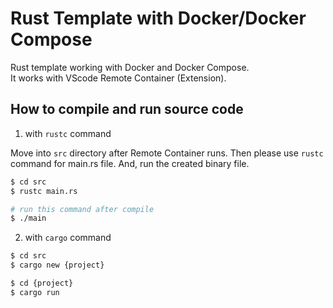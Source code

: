 # Rust Template with Docker/Docker Compose

Rust template working with Docker and Docker Compose.  
It works with VScode Remote Container (Extension).  
  
## How to compile and run source code  

1. with `rustc` command

Move into `src` directory after Remote Container runs.
Then please use `rustc` command for main.rs file.
And, run the created binary file.

```sh
$ cd src
$ rustc main.rs

# run this command after compile
$ ./main
```

2. with `cargo` command

```sh
$ cd src
$ cargo new {project}

$ cd {project}
$ cargo run
```